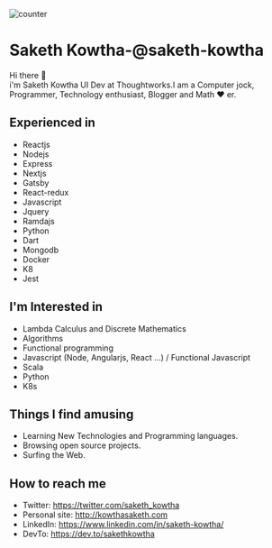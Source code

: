 ![counter](https://enzqjuhtmxi3cwf.m.pipedream.net)

# Saketh Kowtha-@saketh-kowtha
Hi there 👋   
i'm Saketh Kowtha UI Dev at Thoughtworks.I am a Computer jock, Programmer, Technology enthusiast, Blogger and Math ❤️ er.

## Experienced in
* Reactjs
* Nodejs
* Express
* Nextjs
* Gatsby
* React-redux
* Javascript
* Jquery
* Ramdajs
* Python
* Dart
* Mongodb
* Docker
* K8
* Jest

## I'm Interested in
* Lambda Calculus and Discrete Mathematics
* Algorithms
* Functional programming
* Javascript (Node, Angularjs, React ...) / Functional Javascript
* Scala
* Python
* K8s

## Things I find amusing

- Learning New Technologies and Programming languages.
- Browsing open source projects.
- Surfing the Web.

## How to reach me

* Twitter: https://twitter.com/saketh_kowtha
* Personal site: http://kowthasaketh.com
* LinkedIn: https://www.linkedin.com/in/saketh-kowtha/
* DevTo: https://dev.to/sakethkowtha
<!--
**saketh-kowtha/saketh-kowtha** is a ✨ _special_ ✨ repository because its `README.md` (this file) appears on your GitHub profile.

Here are some ideas to get you started:

- 🔭 I’m currently working on ...
- 🌱 I’m currently learning ...
- 👯 I’m looking to collaborate on ...
- 🤔 I’m looking for help with ...
- 💬 Ask me about ...
- 📫 How to reach me: ...
- 😄 Pronouns: ...
- ⚡ Fun fact: ...
-->
